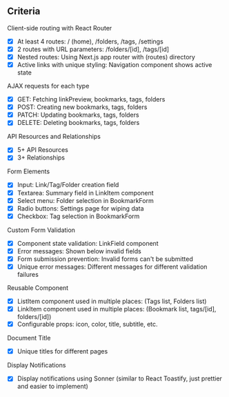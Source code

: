 ## Criteria

Client-side routing with React Router
* [x] At least 4 routes: / (home), /folders, /tags, /settings
* [x] 2 routes with URL parameters: /folders/[id], /tags/[id]
* [x] Nested routes: Using Next.js app router with (routes) directory
* [x] Active links with unique styling: Navigation component shows active state

AJAX requests for each type
* [x] GET: Fetching linkPreview, bookmarks, tags, folders
* [x] POST: Creating new bookmarks, tags, folders
* [x] PATCH: Updating bookmarks, tags, folders
* [x] DELETE: Deleting bookmarks, tags, folders

API Resources and Relationships
* [x] 5+ API Resources
* [x] 3+ Relationships

Form Elements
* [x] Input: Link/Tag/Folder creation field
* [x] Textarea: Summary field in LinkItem component
* [x] Select menu: Folder selection in BookmarkForm
* [x] Radio buttons: Settings page for wiping data
* [x] Checkbox: Tag selection in BookmarkForm

Custom Form Validation
* [x] Component state validation: LinkField component
* [x] Error messages: Shown below invalid fields
* [x] Form submission prevention: Invalid forms can't be submitted
* [x] Unique error messages: Different messages for different validation failures

Reusable Component
* [x] ListItem component used in multiple places: (Tags list, Folders list)
* [x] LinkItem component used in multiple places: (Bookmark list, tags/[id], folders/[id])
* [x] Configurable props: icon, color, title, subtitle, etc.

Document Title
* [x] Unique titles for different pages

Display Notifications
* [x] Display notifications using Sonner (similar to React Toastify, just prettier and easier to implement)